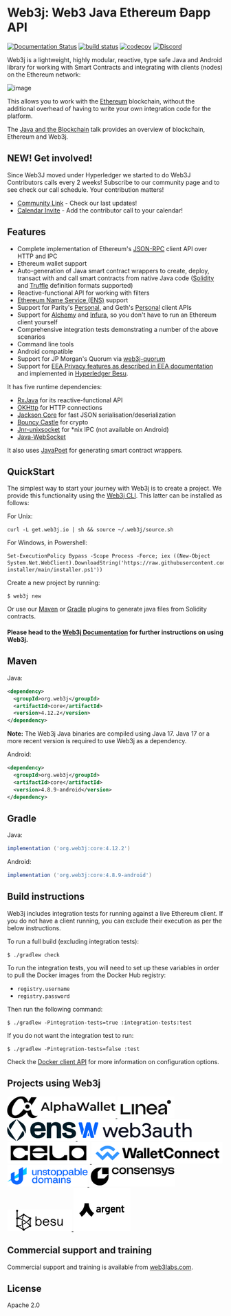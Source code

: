 Web3j: Web3 Java Ethereum Ðapp API
==================================

[![Documentation Status](https://readthedocs.org/projects/web3j-docs/badge/?version=latest)](https://docs.web3j.io)
[![build status](https://github.com/web3j/web3j/actions/workflows/build.yml/badge.svg)](https://github.com/web3j/web3j/actions/workflows/build.yml)
[![codecov](https://codecov.io/gh/web3j/web3j/branch/main/graph/badge.svg?token=a4G9ITI6CU)](https://codecov.io/gh/web3j/web3j)
[![Discord](https://img.shields.io/discord/779382027614158919?label=discord)](https://discord.gg/A9UXfPF2tS)



Web3j is a lightweight, highly modular, reactive, type safe Java and
Android library for working with Smart Contracts and integrating with
clients (nodes) on the Ethereum network:

![image](https://github.com/hyperledger/web3j-docs/blob/main/docs/img/web3j_network.png)

This allows you to work with the [Ethereum](https://www.ethereum.org/)
blockchain, without the additional overhead of having to write your own
integration code for the platform.

The [Java and the Blockchain](https://www.youtube.com/watch?v=ea3miXs_P6Y) talk provides
an overview of blockchain, Ethereum and Web3j.

NEW! Get involved!
--------
Since Web3J moved under Hyperledger we started to do Web3J Contributors calls every 2 weeks!
Subscribe to our community page and to see check our call schedule.
Your contribution matters!
- [Community Link](https://lists.hyperledger.org/g/web3j) - Check our last updates! 
- [Calendar Invite](https://lists.hyperledger.org/g/web3j/ics/invite.ics?repeatid=57401) - Add the contributor call to your calendar!

Features
--------

-   Complete implementation of Ethereum's
    [JSON-RPC](https://github.com/ethereum/wiki/wiki/JSON-RPC) client
    API over HTTP and IPC
-   Ethereum wallet support
-   Auto-generation of Java smart contract wrappers to create, deploy,
    transact with and call smart contracts from native Java code
    ([Solidity](http://solidity.readthedocs.io/en/latest/using-the-compiler.html#using-the-commandline-compiler)
    and
    [Truffle](https://github.com/trufflesuite/truffle-contract-schema)
    definition formats supported)
-   Reactive-functional API for working with filters
-   [Ethereum Name Service (ENS)](https://ens.domains/) support
-   Support for Parity's
    [Personal](https://github.com/paritytech/parity/wiki/JSONRPC-personal-module),
    and Geth's
    [Personal](https://github.com/ethereum/go-ethereum/wiki/Management-APIs#personal)
    client APIs
-   Support for [Alchemy](https://docs.alchemyapi.io/alchemy/guides/getting-started#web-3-j) and [Infura](https://infura.io/), so you don't have to run
    an Ethereum client yourself
-   Comprehensive integration tests demonstrating a number of the above
    scenarios
-   Command line tools
-   Android compatible
-   Support for JP Morgan's Quorum via
    [web3j-quorum](https://github.com/web3j/quorum)
-   Support for [EEA Privacy features as described in EEA
    documentation](https://entethalliance.org/technical-documents/) and
    implemented in [Hyperledger
    Besu](https://besu.hyperledger.org/en/latest/Reference/API-Methods/#eea-methods).

It has five runtime dependencies:

-   [RxJava](https://github.com/ReactiveX/RxJava) for its
    reactive-functional API
-   [OKHttp](https://square.github.io/okhttp/)
    for HTTP connections
-   [Jackson Core](https://github.com/FasterXML/jackson-core) for fast
    JSON serialisation/deserialization
-   [Bouncy Castle](https://www.bouncycastle.org/) for
    crypto
-   [Jnr-unixsocket](https://github.com/jnr/jnr-unixsocket) for \*nix
    IPC (not available on Android)
-   [Java-WebSocket](https://github.com/TooTallNate/Java-WebSocket)

It also uses [JavaPoet](https://github.com/square/javapoet) for
generating smart contract wrappers.

QuickStart
---------
The simplest way to start your journey with Web3j is to create a project.
We provide this functionality using the [Web3j CLI](http://docs.web3j.io/latest/command_line_tools/). This latter can be installed as follows:

For Unix:

```shell script
curl -L get.web3j.io | sh && source ~/.web3j/source.sh
```

For Windows, in Powershell:

```shell script
Set-ExecutionPolicy Bypass -Scope Process -Force; iex ((New-Object System.Net.WebClient).DownloadString('https://raw.githubusercontent.com/hyperledger/web3j-installer/main/installer.ps1'))
```

Create a new project by running:

```shell script
$ web3j new 
```

Or use our [Maven](https://github.com/web3j/web3j-maven-plugin) or 
[Gradle](https://github.com/web3j/web3j-gradle-plugin) plugins to 
generate java files from Solidity contracts.


#### Please head to the [Web3j Documentation](https://docs.web3j.io) for further instructions on using Web3j.

Maven
-----

Java:

```xml
<dependency>
  <groupId>org.web3j</groupId>
  <artifactId>core</artifactId>
  <version>4.12.2</version>
</dependency>
```

**Note:** The Web3j Java binaries are compiled using Java 17. Java 17 or a more recent version is required to use Web3j
 as a dependency.

Android:

```xml
<dependency>
  <groupId>org.web3j</groupId>
  <artifactId>core</artifactId>
  <version>4.8.9-android</version>
</dependency>
```

Gradle
------

Java:

```groovy
implementation ('org.web3j:core:4.12.2')
```

Android:

```groovy
implementation ('org.web3j:core:4.8.9-android')
```

Build instructions
------------------

Web3j includes integration tests for running against a live Ethereum
client. If you do not have a client running, you can exclude their
execution as per the below instructions.

To run a full build (excluding integration tests):

``` {.sourceCode .bash}
$ ./gradlew check
```

To run the integration tests, you will need to set up these variables in order to pull the Docker 
images from the Docker Hub registry:

- `registry.username`
- `registry.password`

Then run the following command:

``` {.sourceCode .bash}
$ ./gradlew -Pintegration-tests=true :integration-tests:test
```

If you do not want the integration test to run:

``` {.sourceCode .bash}
$ ./gradlew -Pintegration-tests=false :test
```

Check the [Docker client API](https://github.com/docker-java/docker-java/blob/master/docs/getting_started.md#instantiating-a-dockerclientconfig)
for more information on configuration options.


Projects using Web3j
------------------

<a href="https://alphawallet.com/">
  <picture>
    <source media="(prefers-color-scheme: dark)" srcset="static-imgs/alphawallet-dark.svg">
    <img alt="Alphawallet logo" src="static-imgs/alphawallet-light.svg" width="auto" height="50">
  </picture>
</a>

<a href="https://linea.build">
  <picture>
    <source media="(prefers-color-scheme: dark)" srcset="static-imgs/linea-dark.svg">
    <img alt="Linea logo" src="static-imgs/linea-light.svg" width="auto" height="50">
  </picture>
</a>

<a href="https://ens.domains">
  <picture>
    <source media="(prefers-color-scheme: dark)" srcset="static-imgs/ens-dark.svg">
    <img alt="ENS logo" src="static-imgs/ens-light.svg" width="auto" height="50">
  </picture>
</a>

<a href="https://web3auth.io">
  <picture>
    <source media="(prefers-color-scheme: dark)" srcset="static-imgs/web3auth_dark.svg">
    <img alt="Web3Auth logo" src="static-imgs/web3auth_light.svg" width="auto" height="50">
  </picture>
</a>

<a href="https://celo.org">
  <picture>
    <source media="(prefers-color-scheme: dark)" srcset="static-imgs/celo-dark.svg">
    <img alt="Celo logo" src="static-imgs/celo-light.svg" width="auto" height="50">
  </picture>
</a>

<a href="https://explorer.walletconnect.com/">
  <picture>
    <source media="(prefers-color-scheme: dark)" srcset="static-imgs/walletconnect-dark.svg">
    <img alt="WalletConnect logo" src="static-imgs/walletconnect-light.svg" width="auto" height="50">
  </picture>
</a>

<a href="https://unstoppabledomains.com">
  <picture>
    <source media="(prefers-color-scheme: dark)" srcset="static-imgs/unstoppable_domains.png">
    <img alt="Unstoppable Domains logo" src="static-imgs/unstoppable_domains.png" width="auto" height="50">
  </picture>
</a>

<a href="https://consensys.io/">
  <picture>
    <source media="(prefers-color-scheme: dark)" srcset="static-imgs/consensys-dark.svg">
    <img alt="ConsenSys logo" src="static-imgs/consensys-light.svg" width="auto" height="50">
  </picture>
</a>

<a href="https://github.com/hyperledger/besu">
  <picture>
    <source media="(prefers-color-scheme: dark)" srcset="static-imgs/besu-dark.svg">
    <img alt="Hyperledger Besu logo" src="static-imgs/besu-light.svg" width="auto" height="50">
  </picture>
</a>

<a href="https://argent.xyz">
  <picture>
    <source media="(prefers-color-scheme: dark)" srcset="static-imgs/argent-dark.svg">
    <img alt="Argent logo" src="static-imgs/argent-light.svg" width="auto" height="100">
  </picture>
</a>


Commercial support and training
-------------------------------

Commercial support and training is available from
[web3labs.com](https://www.web3labs.com/web3j-sdk).

License
------
Apache 2.0
